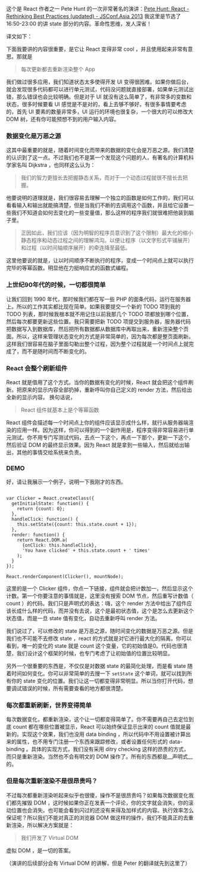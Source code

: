 这个是 React 作者之一 Pete Hunt 的一次非常著名的演讲：[Pete Hunt: React - Rethinking Best Practices (updated) - JSConf.Asia 2013](https://www.youtube.com/watch?v=DgVS-zXgMTk) 我这里是节选了 16:50-23:00 的讲 state 部分的内容。革命性思维，发人深省！

译文如下：

下面我要讲的内容很重要，是它让 React 变得非常 cool ，并且使用起来非常有意思。那就是

>每次更新都去重新渲染整个 App

我们做过很多应用，我们知道状态太多使得开发 UI 变得很困难。如果你做后台，就会发现很多代码都可以进行单元测试，代码没问题就直接部署，如果单元测试出错，那么错误也会比较明确。但是对于 UI 就没有这么简单了，有非常多的变数和状态，很多时候要看 UI 感觉是不是对的，看上去够不够好。有很多事情要考虑的，首先 UI 要素的数量非常多，UI 运行的环境也很复杂，一个很大的可以修改大 DOM 树，还有你可能预想不到的用户输入内容。


### 数据变化是万恶之源

这其中最重要的就是，随着时间变化而带来的数据的变化会是万恶之源。我们清楚的认识到了这一点。不过我们也不是第一个发现这个问题的人，有著名的计算机科学家名叫 Dijkstra ，也同样这么认为：

>我们的智力更擅长去把握静态关系，而对于一个动态过程就很不擅长去把握。

他要说明的道理就是，我们很容易去理解一个独立的函数是如何工作的，我们可以看看输入和输出就能搞清楚，但是当我们不断的去调用这个函数，并且给它设置一些我们不知道会如何去变化的一些变量值，那么这样的程序我们就很难把他装到脑子里。

>正因如此，我们应该（因为明智的程序员意识到了这个限制）最大化的缩小静态程序和动态过程之间的理解鸿沟。以便让程序（以文字形式平铺展开）和过程（以时间轴顺序展开）的牵连降至最低。

这里他要说的就是，让以时间顺序不断执行的程序，变成一个时间点上就可以执行完毕的等幂函数。明显他在力挺响应式的函数式编程。

### 上世纪90年代的时候，一切都很简单

让我们回到 1990 年代，那时候我们都在写一些 PHP 的面条代码，运行在服务器上。所以的工作其实都比现在简单。如果我要提交一个新的 TODO 项到我的 TODO 列表，那时候我根本就不用记住以前我那几个 TODO 项都放到哪个位置，然后每次都要更新这些位置。我只需要把新 TODO 项提交到服务器，服务器代码把数据写入到数据库，然后把所有数据都从数据库中再取出来，重新渲染整个页面。所以，这样来管理状态变化的方式是非常简单的，因为每次都是整页面刷新。这样我们很容易在脑子里面勾勒出整个过程，因为整个过程就是一个时间点上就完成了，而不是随时间而不断变化的。

### React 会整个刷新组件

React 就是借用了这个方式。当你的数据有变化的时候，React 就会把这个组件刷新。把原来的显示内容全部扔掉，重新呼叫你自己定义的 render 方法，然后给出全新的显示内容。 换句话说，

>React 组件就基本上是个等幂函数

React 组件会描述每一个时间点上你的组件应该显示成什么样，就行从服务器端渲染的应用一样。因为这样，你可以得到的一个副作用是，程序变得非常容易进行单元测试。你不用专门写测试代码，去点一下这个，再点一下那个，更新一下这个，然后验证 DOM 的最终显示效果。因为 React 就是拿到一些输入，然后就给出输出，其他的事情交给系统来负责。

### DEMO

好，请让我展示一个例子，说明一下我刚才的东西。

```

var Clicker = React.createClass({
  getInitialState: function() {
    return {count: 0};
  },
  handleClick: function() {
    this.setState({count: this.state.count + 1});
  },
  render: function() {
    return React.DOM.a(
      {onClick: this.handleClick},
      'You have clicked' + this.state.count + ' times'
    );
  }
});

React.renderComponent(Clicker(), mountNode);
```

这里的是一个 Clicker 组件，你点一下链接，组件就会把计数加一，然后显示这个计数。第一个你要注意的事情就是，这里没有搜索 DOM 节点，然后重写计数值（ count ）的代码。我们只是声明式的表达：嗨，这个 render 方法中给出了组件应该长成什么样的代码，而并没有去说，这个是最初状态值，这个是怎么去更新这个状态值，而是一旦 state 值有变化，自动去重新呼叫 render 方法。

我们说过了，可以修改的 state 是万恶之源，随时间变化的数据是万恶之源。但是我们也不可能不去修改 state ，react 的方式就是对它进行最大化的隔离。你可以看到，唯一的变化的 state 就是 count 这个变量，它的初始值是0。代码也很清楚，我们设计这个框架的时候，也专门考虑了让初始值的位置比较明显。

另外一个很重要的东西是，不仅仅是对数据 state 的最简化处理，而是看 state 随着时间如何变化。你可以非常简单的去搜一下 `setState` 这个单词，就可以找到所有你的 state 变化的位置。我们让这一切都变得非常明显。所以当你打开代码，想要调试错误的时候，所有需要查看的地方都很清楚。

### 每次都重新刷新，世界变得简单

每次数据变化，都重新渲染，这个让一切都变得简单了。你不需要再自己去定位到底 count 都在哪些位置被显示，React 可以始终保证显示出来的 count 值就是最新的。实现这个效果，我们也没用 data binding ，所以代码中不用设置被计算出来的属性，也不用专门注册一个东西来跟踪修改，或者设置任何形式的 data-binding 。具体的实现方式，我们没有采用 ditry checking 这样的昂贵的方式，而只是重新渲染。当然也不会有明文的 DOM 操作了。所有的东西都是__声明式__的。

### 但是每次重新渲染不是很昂贵吗？

不过每次都重新渲染听起来似乎也很傻，操作不是很昂贵吗？如果每次数据变化我们都先摧毁 DOM ，这时候如果你正在发表一个评论，你的文字就会消失，你的滚动位置也会消失。也可能会看到闪过的还没有来得及加样式的内容。执行效率怎么保证呢？所以我们不能对真正的浏览器 DOM 做这样的操作，我们不能真正的去重新渲染，所以解决方案就是：

>我们开发了 Virtual DOM

虚拟 DOM ，是一切的答案。

（演讲的后续部分会有 Virtual DOM 的讲解，但是 Peter 的翻译就先到这里了）